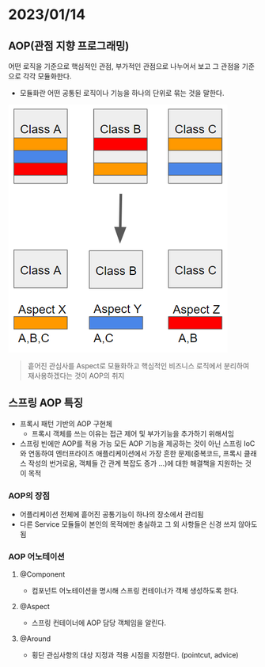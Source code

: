 # 2023/01/14

## AOP(관점 지향 프로그래밍)
어떤 로직을 기준으로 핵심적인 관점, 부가적인 관점으로 나누어서 보고 그 관점을 기준으로 각각 모듈화한다. 
- 모듈화란 어떤 공통된 로직이나 기능을 하나의 단위로 묶는 것을 말한다.


![img.png](../../Img/AOP.png)
> 흩어진 관심사를 Aspect로 모듈화하고 핵심적인 비즈니스 로직에서 분리하여 재사용하겠다는 것이 AOP의 취지

## 스프링 AOP 특징

- 프록시 패턴 기반의 AOP 구현체
  - 프록시 객체를 쓰는 이유는 접근 제어 및 부가기능을 추가하기 위해서임
- 스프링 빈에만 AOP를 적용 가능
모든 AOP 기능을 제공하는 것이 아닌 스프링 IoC와 연동하여 엔터프라이즈 애플리케이션에서 가장 흔한 문제(중복코드, 프록시 클래스 작성의 번거로움, 객체들 간 관계 복잡도 증가 ...)에 대한 해결책을 지원하는 것이 목적


### AOP의 장점
- 어플리케이션 전체에 흩어진 공통기능이 하나의 장소에서 관리됨
- 다른 Service 모듈들이 본인의 목적에만 충실하고 그 외 사항들은 신경 쓰지 않아도 됨


### AOP 어노테이션
1. @Component
   - 컴포넌트 어노테이션을 명시해 스프링 컨테이너가 객체 생성하도록 한다.

2. @Aspect
   - 스프링 컨테이너에 AOP 담당 객체임을 알린다.

3. @Around
   - 횡단 관심사항의 대상 지정과 적용 시점을 지정한다. (pointcut, advice)